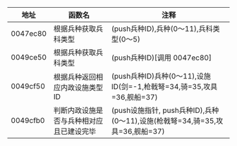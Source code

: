 | 地址     | 函数名                                   | 注释                                                                         |
| -------- | ---------------------------------------- | ---------------------------------------------------------------------------- |
| 0047ec80 | 根据兵种获取兵科类型                     | (push兵种ID),兵种(0～11),兵科类型(0～5)                                      |
| 0049ce50 | 根据兵种获取兵科类型                     | (push兵种ID)[调用 0047ec80]                                                  |
| 0049cf50 | 根据兵种返回相应内政设施类型ID           | (push兵种ID)兵种(0～11),设施ID(剑=-1,枪戟弩=34,骑=35,攻具=36,舰船=37)        |
| 0049cfb0 | 判断内政设施是否与兵种相对应且已建设完毕 | (push设施指针, push兵种ID),兵种(0～11),设施(枪戟弩=34,骑=35,攻具=36,舰船=37) |